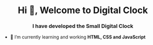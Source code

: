 <h1 align="center">Hi 👋, Welcome to Digital Clock</h1>
<h3 align="center">I have developed the Small Digital Clock</h3>

- 🌱 I’m currently learning and working **HTML, CSS and JavaScript**
